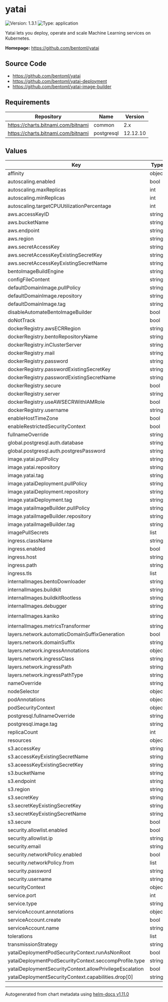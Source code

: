# yatai

![Version: 1.3.1](https://img.shields.io/badge/Version-1.3.1-informational?style=flat-square) ![Type: application](https://img.shields.io/badge/Type-application-informational?style=flat-square)

Yatai lets you deploy, operate and scale Machine Learning services on Kubernetes.

**Homepage:** <https://github.com/bentoml/yatai>

## Source Code

* <https://github.com/bentoml/yatai>
* <https://github.com/bentoml/yatai-deployment>
* <https://github.com/bentoml/yatai-image-builder>

## Requirements

| Repository | Name | Version |
|------------|------|---------|
| https://charts.bitnami.com/bitnami | common | 2.x |
| https://charts.bitnami.com/bitnami | postgresql | 12.12.10 |

## Values

| Key | Type | Default | Description |
|-----|------|---------|-------------|
| affinity | object | `{}` |  |
| autoscaling.enabled | bool | `false` |  |
| autoscaling.maxReplicas | int | `100` |  |
| autoscaling.minReplicas | int | `1` |  |
| autoscaling.targetCPUUtilizationPercentage | int | `80` |  |
| aws.accessKeyID | string | `""` |  |
| aws.bucketName | string | `""` |  |
| aws.endpoint | string | `""` |  |
| aws.region | string | `""` |  |
| aws.secretAccessKey | string | `""` |  |
| aws.secretAccessKeyExistingSecretKey | string | `""` |  |
| aws.secretAccessKeyExistingSecretName | string | `""` |  |
| bentoImageBuildEngine | string | `"kaniko"` |  |
| configFileContent | string | `nil` |  |
| defaultDomainImage.pullPolicy | string | `"IfNotPresent"` |  |
| defaultDomainImage.repository | string | `"quay.io/bentoml/yatai-default-domain"` |  |
| defaultDomainImage.tag | string | `"0.0.2"` |  |
| disableAutomateBentoImageBuilder | bool | `false` |  |
| doNotTrack | bool | `true` |  |
| dockerRegistry.awsECRRegion | string | `"ap-northeast-3"` |  |
| dockerRegistry.bentoRepositoryName | string | `""` |  |
| dockerRegistry.inClusterServer | string | `""` |  |
| dockerRegistry.mail | string | `""` |  |
| dockerRegistry.password | string | `"d"` |  |
| dockerRegistry.passwordExistingSecretKey | string | `""` |  |
| dockerRegistry.passwordExistingSecretName | string | `""` |  |
| dockerRegistry.secure | bool | `true` |  |
| dockerRegistry.server | string | `"https://index.docker.io/v1/"` |  |
| dockerRegistry.useAWSECRWithIAMRole | bool | `false` |  |
| dockerRegistry.username | string | `""` |  |
| enableHostTimeZone | bool | `false` |  |
| enableRestrictedSecurityContext | bool | `false` |  |
| fullnameOverride | string | `""` |  |
| global.postgresql.auth.database | string | `"yatai"` |  |
| global.postgresql.auth.postgresPassword | string | `"changeme"` |  |
| image.yatai.pullPolicy | string | `"IfNotPresent"` |  |
| image.yatai.repository | string | `"aminehub/yatai"` |  |
| image.yatai.tag | string | `"1.1.3.v2"` |  |
| image.yataiDeployment.pullPolicy | string | `"IfNotPresent"` |  |
| image.yataiDeployment.repository | string | `"quay.io/bentoml/yatai-deployment"` |  |
| image.yataiDeployment.tag | string | `"1.1.3"` |  |
| image.yataiImageBuilder.pullPolicy | string | `"IfNotPresent"` |  |
| image.yataiImageBuilder.repository | string | `"aminehub/yatai-image-builder"` |  |
| image.yataiImageBuilder.tag | string | `"1.1.3.1"` |  |
| imagePullSecrets | list | `[]` |  |
| ingress.className | string | `""` |  |
| ingress.enabled | bool | `true` |  |
| ingress.host | string | `"example.chart.io"` |  |
| ingress.path | string | `"/"` |  |
| ingress.tls | list | `[]` |  |
| internalImages.bentoDownloader | string | `"quay.io/bentoml/bento-downloader:0.0.1"` |  |
| internalImages.buildkit | string | `"quay.io/bentoml/buildkit:master"` |  |
| internalImages.buildkitRootless | string | `"quay.io/bentoml/buildkit:master-rootless"` |  |
| internalImages.debugger | string | `"quay.io/bentoml/bento-debugger:0.0.7"` |  |
| internalImages.kaniko | string | `"gcr.io/kaniko-project/executor@sha256:23ae6ccaba2b0f599966dbc5ecf38aa4404f4cd799add224167eaf285696551a"` |  |
| internalImages.metricsTransformer | string | `"quay.io/bentoml/yatai-bento-metrics-transformer:0.0.3"` |  |
| layers.network.automaticDomainSuffixGeneration | bool | `false` |  |
| layers.network.domainSuffix | string | `""` |  |
| layers.network.ingressAnnotations | object | `{}` |  |
| layers.network.ingressClass | string | `"nginx"` |  |
| layers.network.ingressPath | string | `"/"` |  |
| layers.network.ingressPathType | string | `"ImplementationSpecific"` |  |
| nameOverride | string | `""` |  |
| nodeSelector | object | `{}` |  |
| podAnnotations | object | `{}` |  |
| podSecurityContext | object | `{}` |  |
| postgresql.fullnameOverride | string | `"yatai-postgresql"` |  |
| postgresql.image.tag | string | `"12"` |  |
| replicaCount | int | `1` |  |
| resources | object | `{}` |  |
| s3.accessKey | string | `""` |  |
| s3.accessKeyExistingSecretName | string | `""` |  |
| s3.aceessKeyExistingSecretKey | string | `"access_key"` |  |
| s3.bucketName | string | `""` |  |
| s3.endpoint | string | `""` |  |
| s3.region | string | `""` |  |
| s3.secretKey | string | `""` |  |
| s3.secretKeyExistingSecretKey | string | `"secret_key"` |  |
| s3.secretKeyExistingSecretName | string | `""` |  |
| s3.secure | bool | `true` |  |
| security.allowlist.enabled | bool | `true` |  |
| security.allowlist.ip | string | `"0.0.0.0/0"` |  |
| security.email | string | `""` |  |
| security.networkPolicy.enabled | bool | `true` |  |
| security.networkPolicy.from | list | `[]` |  |
| security.password | string | `""` |  |
| security.username | string | `""` |  |
| securityContext | object | `{}` |  |
| service.port | int | `80` |  |
| service.type | string | `"ClusterIP"` |  |
| serviceAccount.annotations | object | `{}` |  |
| serviceAccount.create | bool | `true` |  |
| serviceAccount.name | string | `""` |  |
| tolerations | list | `[]` |  |
| transmissionStrategy | string | `"proxy"` |  |
| yataiDeploymentPodSecurityContext.runAsNonRoot | bool | `true` |  |
| yataiDeploymentPodSecurityContext.seccompProfile.type | string | `"RuntimeDefault"` |  |
| yataiDeploymentSecurityContext.allowPrivilegeEscalation | bool | `false` |  |
| yataiDeploymentSecurityContext.capabilities.drop[0] | string | `"ALL"` |  |

----------------------------------------------
Autogenerated from chart metadata using [helm-docs v1.11.0](https://github.com/norwoodj/helm-docs/releases/v1.11.0)
